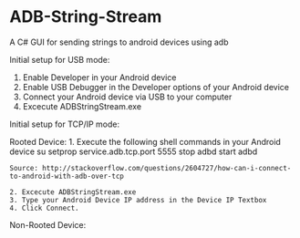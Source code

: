 ADB-String-Stream
=================

A C# GUI for sending strings to android devices using adb

Initial setup for USB mode:

  1. Enable Developer in your Android device
  2. Enable USB Debugger in the Developer options of your Android device
  3. Connect your Android device via USB to your computer
  4. Excecute ADBStringStream.exe


Initial setup for TCP/IP mode:

  Rooted Device:
    1. Execute the following shell commands in your Android device
    su
    setprop service.adb.tcp.port 5555
    stop adbd
    start adbd
    
    Source: http://stackoverflow.com/questions/2604727/how-can-i-connect-to-android-with-adb-over-tcp
    
    2. Excecute ADBStringStream.exe
    3. Type your Android Device IP address in the Device IP Textbox
    4. Click Connect.
    
  Non-Rooted Device:
    <TODO>
